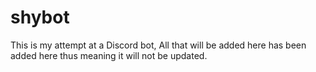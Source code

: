# shybot
This is my attempt at a Discord bot, All that will be added here has been added here thus meaning it will not be updated.
